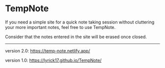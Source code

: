 # TempNote

If you need a simple site for a quick note taking session without cluttering your more important notes, feel free to use TempNote.

Consider that the notes entered in the site will be erased once closed.

---
version 2.0: https://temp-note.netlify.app/

version 1.0: https://lyrick17.github.io/TempNote/